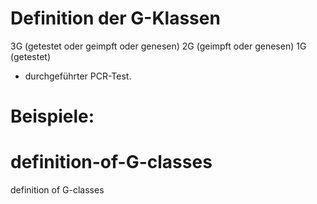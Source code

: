 # Definition der G-Klassen

3G (getestet oder geimpft oder genesen)
2G (geimpft oder genesen)
1G (getestet)

+ durchgeführter PCR-Test.

# Beispiele:



# definition-of-G-classes
definition of G-classes


